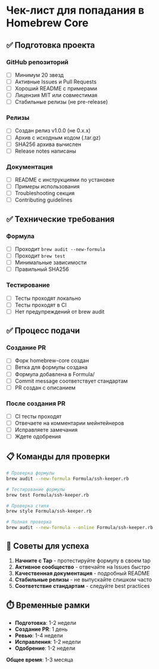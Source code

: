 # Чек-лист для попадания в Homebrew Core

## ✅ Подготовка проекта

### GitHub репозиторий

- [ ] Минимум 20 звезд
- [ ] Активные Issues и Pull Requests
- [ ] Хороший README с примерами
- [ ] Лицензия MIT или совместимая
- [ ] Стабильные релизы (не pre-release)

### Релизы

- [ ] Создан релиз v1.0.0 (не 0.x.x)
- [ ] Архив с исходным кодом (.tar.gz)
- [ ] SHA256 архива вычислен
- [ ] Release notes написаны

### Документация

- [ ] README с инструкциями по установке
- [ ] Примеры использования
- [ ] Troubleshooting секция
- [ ] Contributing guidelines

## ✅ Технические требования

### Формула

- [ ] Проходит `brew audit --new-formula`
- [ ] Проходит `brew test`
- [ ] Минимальные зависимости
- [ ] Правильный SHA256

### Тестирование

- [ ] Тесты проходят локально
- [ ] Тесты проходят в CI
- [ ] Нет предупреждений от brew audit

## ✅ Процесс подачи

### Создание PR

- [ ] Форк homebrew-core создан
- [ ] Ветка для формулы создана
- [ ] Формула добавлена в Formula/
- [ ] Commit message соответствует стандартам
- [ ] PR создан с описанием

### После создания PR

- [ ] CI тесты проходят
- [ ] Отвечаете на комментарии мейнтейнеров
- [ ] Исправляете замечания
- [ ] Ждете одобрения

## 📋 Команды для проверки

```bash
# Проверка формулы
brew audit --new-formula Formula/ssh-keeper.rb

# Тестирование формулы
brew test Formula/ssh-keeper.rb

# Проверка стиля
brew style Formula/ssh-keeper.rb

# Полная проверка
brew audit --new-formula --online Formula/ssh-keeper.rb
```

## 🎯 Советы для успеха

1. **Начните с Tap** - протестируйте формулу в своем tap
2. **Активное сообщество** - отвечайте на Issues быстро
3. **Качественная документация** - подробный README
4. **Стабильные релизы** - не выпускайте слишком часто
5. **Соответствие стандартам** - следуйте best practices

## ⏱️ Временные рамки

- **Подготовка**: 1-2 недели
- **Создание PR**: 1 день
- **Ревью**: 1-4 недели
- **Исправления**: 1-2 недели
- **Одобрение**: 1-2 недели

**Общее время**: 1-3 месяца

